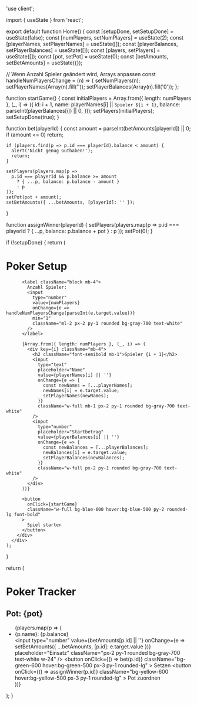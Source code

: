 'use client';

import { useState } from 'react';

export default function Home() {
  const [setupDone, setSetupDone] = useState(false);
  const [numPlayers, setNumPlayers] = useState(2);
  const [playerNames, setPlayerNames] = useState([]);
  const [playerBalances, setPlayerBalances] = useState([]);
  const [players, setPlayers] = useState([]);
  const [pot, setPot] = useState(0);
  const [betAmounts, setBetAmounts] = useState({});

  // Wenn Anzahl Spieler geändert wird, Arrays anpassen
  const handleNumPlayersChange = (n) => {
    setNumPlayers(n);
    setPlayerNames(Array(n).fill(''));
    setPlayerBalances(Array(n).fill('0'));
  };

  function startGame() {
    const initialPlayers = Array.from({ length: numPlayers }, (_, i) => ({
      id: i + 1,
      name: playerNames[i] || `Spieler ${i + 1}`,
      balance: parseInt(playerBalances[i]) || 0,
    }));
    setPlayers(initialPlayers);
    setSetupDone(true);
  }

  function bet(playerId) {
    const amount = parseInt(betAmounts[playerId]) || 0;
    if (amount <= 0) return;

    if (players.find(p => p.id === playerId).balance < amount) {
      alert('Nicht genug Guthaben!');
      return;
    }

    setPlayers(players.map(p =>
      p.id === playerId && p.balance >= amount
        ? { ...p, balance: p.balance - amount }
        : p
    ));
    setPot(pot + amount);
    setBetAmounts({ ...betAmounts, [playerId]: '' });
  }

  function assignWinner(playerId) {
    setPlayers(players.map(p =>
      p.id === playerId ? { ...p, balance: p.balance + pot } : p
    ));
    setPot(0);
  }

  if (!setupDone) {
    return (
      <div className="min-h-screen flex items-center justify-center bg-gray-900 text-white p-6">
        <div className="bg-gray-800 p-6 rounded-xl shadow-lg w-full max-w-lg">
          <h1 className="text-3xl font-bold mb-4 text-center">Poker Setup</h1>

          <label className="block mb-4">
            Anzahl Spieler:
            <input
              type="number"
              value={numPlayers}
              onChange={e => handleNumPlayersChange(parseInt(e.target.value))}
              min="1"
              className="ml-2 px-2 py-1 rounded bg-gray-700 text-white"
            />
          </label>

          {Array.from({ length: numPlayers }, (_, i) => (
            <div key={i} className="mb-4">
              <h2 className="font-semibold mb-1">Spieler {i + 1}</h2>
              <input
                type="text"
                placeholder="Name"
                value={playerNames[i] || ''}
                onChange={e => {
                  const newNames = [...playerNames];
                  newNames[i] = e.target.value;
                  setPlayerNames(newNames);
                }}
                className="w-full mb-1 px-2 py-1 rounded bg-gray-700 text-white"
              />
              <input
                type="number"
                placeholder="Startbetrag"
                value={playerBalances[i] || ''}
                onChange={e => {
                  const newBalances = [...playerBalances];
                  newBalances[i] = e.target.value;
                  setPlayerBalances(newBalances);
                }}
                className="w-full px-2 py-1 rounded bg-gray-700 text-white"
              />
            </div>
          ))}

          <button
            onClick={startGame}
            className="w-full bg-blue-600 hover:bg-blue-500 py-2 rounded-lg font-bold"
          >
            Spiel starten
          </button>
        </div>
      </div>
    );
  }

  return (
    <div className="min-h-screen bg-gray-900 text-white p-6">
      <h1 className="text-4xl font-bold text-center mb-6">Poker Tracker</h1>
      <h2 className="text-xl mb-4 text-center">Pot: {pot}</h2>
      <ul className="space-y-4 max-w-md mx-auto">
        {players.map(p => (
          <li
            key={p.id}
            className="bg-gray-800 p-4 rounded-xl shadow-lg flex flex-col items-center"
          >
            <div className="text-lg font-semibold mb-2">{p.name}: {p.balance}</div>
            <div className="flex gap-2">
              <input
                type="number"
                value={betAmounts[p.id] || ''}
                onChange={e => setBetAmounts({ ...betAmounts, [p.id]: e.target.value })}
                placeholder="Einsatz"
                className="px-2 py-1 rounded bg-gray-700 text-white w-24"
              />
              <button
                onClick={() => bet(p.id)}
                className="bg-green-600 hover:bg-green-500 px-3 py-1 rounded-lg"
              >
                Setzen
              </button>
              <button
                onClick={() => assignWinner(p.id)}
                className="bg-yellow-600 hover:bg-yellow-500 px-3 py-1 rounded-lg"
              >
                Pot zuordnen
              </button>
            </div>
          </li>
        ))}
      </ul>
    </div>
  );
}
